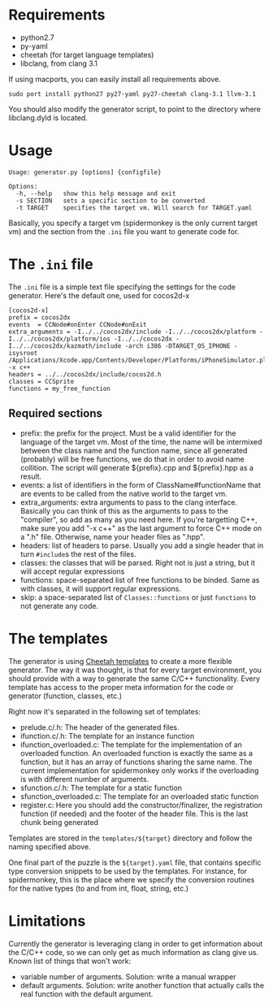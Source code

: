 # Requirements

* python2.7
* py-yaml
* cheetah (for target language templates)
* libclang, from clang 3.1

If using macports, you can easily install all requirements above.

    sudo port install python27 py27-yaml py27-cheetah clang-3.1 llvm-3.1

You should also modify the generator script, to point to the directory where libclang.dyld is
located.

# Usage

    Usage: generator.py [options] {configfile}
    
    Options:
      -h, --help   show this help message and exit
      -s SECTION   sets a specific section to be converted
      -t TARGET    specifies the target vm. Will search for TARGET.yaml

Basically, you specify a target vm (spidermonkey is the only current target vm) and the section from
the `.ini` file you want to generate code for.

# The `.ini` file

The `.ini` file is a simple text file specifying the settings for the code generator. Here's the
default one, used for cocos2d-x

    [cocos2d-x]
    prefix = cocos2dx
    events  = CCNode#onEnter CCNode#onExit
    extra_arguments = -I../../cocos2dx/include -I../../cocos2dx/platform -I../../cocos2dx/platform/ios -I../../cocos2dx -I../../cocos2dx/kazmath/include -arch i386 -DTARGET_OS_IPHONE -isysroot /Applications/Xcode.app/Contents/Developer/Platforms/iPhoneSimulator.platform/Developer/SDKs/iPhoneSimulator5.1.sdk -x c++
    headers = ../../cocos2dx/include/cocos2d.h
    classes = CCSprite
    functions = my_free_function

## Required sections

* prefix: the prefix for the project. Must be a valid identifier for the language of the target vm.
  Most of the time, the name will be intermixed between the class name and the function name, since
  all generated (probably) will be free functions, we do that in order to avoid name collition. The
  script will generate ${prefix}.cpp and ${prefix}.hpp as a result.
* events: a list of identifiers in the form of ClassName#functionName that are events to be called
  from the native world to the target vm.
* extra_arguments: extra arguments to pass to the clang interface. Basically you can think of this
  as the arguments to pass to the "compiler", so add as many as you need here. If you're targetting
  C++, make sure you add "-x c++" as the last argument to force C++ mode on a ".h" file. Otherwise,
  name your header files as ".hpp".
* headers: list of headers to parse. Usually you add a single header that in turn `#include`s the
  rest of the files.
* classes: the classes that will be parsed. Right not is just a string, but it will accept regular
  expressions
* functions: space-separated list of free functions to be binded. Same as with classes, it will
  support regular expressions.
* skip: a space-separated list of `Classes::functions` or just `functions` to not generate any code.

# The templates

The generator is using [Cheetah templates](http://www.cheetahtemplate.org/) to create a more
flexible generator. The way it was thought, is that for every target environment, you should provide
with a way to generate the same C/C++ functionality. Every template has access to the proper meta
information for the code or generator (function, classes, etc.)

Right now it's separated in the following set of templates:

* prelude.c/.h: The header of the generated files.
* ifunction.c/.h: The template for an instance function
* ifunction_overloaded.c: The template for the implementation of an overloaded function. An
  overloaded function is exactly the same as a function, but it has an array of functions sharing
  the same name. The current implementation for spidermonkey only works if the overloading is with
  different number of arguments.
* sfunction.c/.h: The template for a static function
* sfunction_overloaded.c: The template for an overloaded static function
* register.c: Here you should add the constructor/finalizer, the registration function (if needed)
  and the footer of the header file. This is the last chunk being generated

Templates are stored in the `templates/${target}` directory and follow the naming specified above.

One final part of the puzzle is the `${target}.yaml` file, that contains specific type conversion
snippets to be used by the templates. For instance, for spidermonkey, this is the place where we
specify the conversion routines for the native types (to and from int, float, string, etc.)

# Limitations

Currently the generator is leveraging clang in order to get information about the C/C++ code, so we
can only get as much information as clang give us. Known list of things that won't work:

* variable number of arguments. Solution: write a manual wrapper
* default arguments. Solution: write another function that actually calls the real function with the
  default argument.

